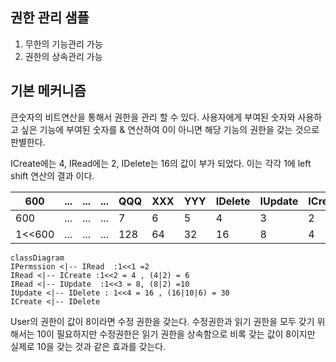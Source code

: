 ﻿## 권한 관리 샘플

1. 무한의 기능관리 가능
2. 권한의 상속관리 가능

## 기본 메커니즘
큰숫자의 비트연산을 통해서 권한을 관리 할 수 있다.
사용자에게 부여된 숫자와 사용하고 싶은 기능에 부여된 숫자를 & 연산하여 0이 아니면 해당 기능의 권한을 갖는 것으로 판별한다.

ICreate에는 4, IRead에는 2, IDelete는 16의 값이 부가 되었다. 이는 각각 1에 left shift 연산의 결과 이다.
 

| 600    | ... | ... | ... | QQQ | XXX | YYY | IDelete | IUpdate   | ICreate   | IRead   | 0   |
|--------|-----|-----|-----|-----|-----|-----|-----|-----|-----|-----|-----|
| 600    | ... | ... | ... | 7   | 6   | 5   | 4   | 3   | 2   | 1   | 0   |
| 1<<600 | ... | ... | ... | 128 | 64  | 32  | 16  | 8   | 4   | 2   | 1   |


```mermaid
classDiagram
IPermssion <|-- IRead  :1<<1 =2 
IRead <|-- ICreate :1<<2 = 4 , (4|2) = 6
IRead <|-- IUpdate  :1<<3 = 8, (8|2) =10
IUpdate <|-- IDelete : 1<<4 = 16 , (16|10|6) = 30
ICreate <|-- IDelete 
```

User의 권한이 값이 8이라면 수정 권한을 갖는다. 수정권한과 읽기 권한을 모두 갖기 위해서는 10이 필요하지만
수정권한은 읽기 권한을 상속함으로 비록 갖는 값이 8이지만 실제로 10을 갖는 것과 같은 효과를 갖는다.
